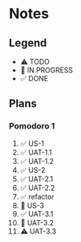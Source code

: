 # Notes

## Legend
- ⚠ TODO
- 🚧 IN PROGRESS
- ✅ DONE

## Plans
### Pomodoro 1
1. ✅ US-1
2. ✅ UAT-1.1
3. ✅ UAT-1.2
4. ✅ US-2
5. ✅ UAT-2.1
6. ✅ UAT-2.2
7. ✅ refactor
8. 🚧 US-3
9. ✅ UAT-3.1
10. 🚧 UAT-3.2
11. ⚠ UAT-3.3